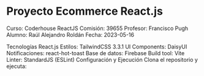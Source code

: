 # Proyecto Ecommerce React.js

Curso: Coderhouse ReactJS
Comisión: 39655
Profesor: Francisco Pugh
Alumno: Raúl Alejandro Roldán
Fecha: 2023-05-16

Tecnologías
React.js
Estilos: TailwindCSS 3.3.1
UI Components: DaisyUI
Notificaciones: react-hot-toast
Base de datos: Firebase
Build tool: Vite
Linter: StandardJS (ESLint)
Configuración y Ejecución
Clona el repositorio y ejecuta:

